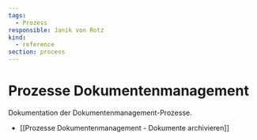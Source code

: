 ```yaml
---
tags:
  - Prozess
responsible: Janik von Rotz
kind:
  - reference
section: process
---
```

# Prozesse Dokumentenmanagement

Dokumentation der Dokumentenmanagement-Prozesse.

* [[Prozesse Dokumentenmanagement - Dokumente archivieren]]